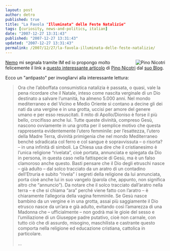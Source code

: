 ```yaml
---
layout: post
author: detro
published: true
title: "La Favola "Illuminata" delle Feste Natalizie"
tags: [curiosity, news-and-politics, italian]
date: "2007-12-27 13:31:43"
published: "2007-12-27 13:31:43"
updated: "2007-12-27 13:31:43"
permalink: /2007/12/27/la-favola-illuminata-delle-feste-natalizie/
---
```


<img src="http://nicotri.blogautore.espresso.repubblica.it/files/2006/11/nicotri.jpg" alt="Pino Nicotri" align="right" />
<a href="http://blog.neminis.org/">Nemo</a> mi segnala tramite IM ed io propongo molto felicemente il link a <a href="http://nicotri.blogautore.espresso.repubblica.it/2007/12/27/la-favola-del-natale-e-i-due-pesi-e-due-misure-tra-domenica-e-venerdi/">questo interessante articolo</a> di <a href="http://nicotri.blogautore.espresso.repubblica.it/chi-sono/">Pino Nicotri</a> dal <a href="http://nicotri.blogautore.espresso.repubblica.it/">suo Blog</a>.

Ecco un "antipasto" per invogliarvi alla interessante lettura:
<blockquote>Ora che l’abboffata consumistica natalizia è passata, o quasi, vale la pena ricordare che il Natale, inteso come nascita verginale di un Dio destinato a salvare l’umanità, ha almeno 5.000 anni. Nel mondo mediterraneo e del Vicino e Medio Oriente si contano a decine gli dei nati da una vergine e in una grotta, uccisi per amore del genere umano e per esso resuscitati. Il mito di Apollo/Dioniso è forse il più bello, crocifisso anche lui. Tutte queste divinità, compreso Gesù, nascono ovviamente in una grotta per il semplice motivo che questa rappresenta evidentemente l’utero femminile: per l’esattezza, l’utero della Madre Terra, divinità primigenia che nel mondo Mediterraneo benché sdradicata col ferro e col sangue è sopravvissuta – o risorta? – in una infinità di simboli. La Chiesa usa dire che il cristianesimo è l’unica religione “rivelata”, cioè portata, annunciata e spiegata da Dio in persona, in questa caso nella fattispecie di Gesù, ma è un falso clamoroso anche questo. Basti pensare che il Dio degli etruschi nasce – già adulto – dal solco tracciato da un aratro di un contadino dell’Etruria e subito “rivela” i segreti della religione da lui annunciata, porta cioè anche lui in suo vangelo (parola che, appunto, non significa altro che “annuncio”). Da notare che il solco tracciato dall’aratro nella terra – e che si chiama “ara” perché viene fatto con l’aratro – è chiaramente l’allegoria della vagina femminile. Se Gesù nasce bambino da un vergine e in una grotta, assai più saggiamente il Dio etrusco nasce da un’ara e già adulto, evitando così l’amarezza di una Madonna che – ufficialmente – non godrà mai le gioie del sesso e l’umiliazione di un Giuseppe padre putativo, cioè non carnale, con tutto ciò che di assurdo, misogino, maschilista e castrante questo comporta nella religione ed educazione cristiana, cattolica in particolare.

...
</blockquote>
